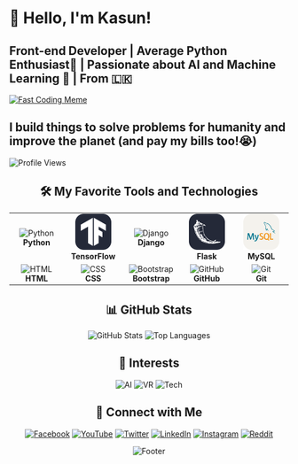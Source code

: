 <h1>👋 Hello, I'm Kasun!</h1>
<h2>Front-end Developer | Average Python Enthusiast🐍 | Passionate about AI and Machine Learning 🤖 | From 🇱🇰</h2>

<p>
  <a href="https://media.giphy.com/media/v1.Y2lkPTc5MGI3NjExZzN1YjE3dWtiajJjeXUxcHQ0MzA0amlqbXJwbW4xNHkzZzN2YXVtZCZlcD12MV9naWZzX3NlYXJjaCZjdD1n">
    <img src="https://media.giphy.com/media/v1.Y2lkPTc5MGI3NjExZzN1YjE3dWtiajJjeXUxcHQ0MzA0amlqbXJwbW4xNHkzZzN2YXVtZCZlcD12MV9naWZzX3NlYXJjaCZjdD1n/jq0GAJC2R5aWP2gnCb/giphy.gif" alt="Fast Coding Meme" />
  </a>
</p>

<h2>I build things to solve problems for humanity and improve the planet (and pay my bills too!😭)</h2>

![Profile Views](https://komarev.com/ghpvc/?username=KasunGimantha&label=Profile%20views&color=0e75b6&style=flat)

</div>

<div align="center">
  <h2>🛠️ My Favorite Tools and Technologies</h2>
  <table>
    <tr>
      <td align="center" width="96">
        <img src="https://upload.wikimedia.org/wikipedia/commons/c/c3/Python-logo-notext.svg" alt="Python" width="65" height="65" />
        <br><strong>Python</strong>
      </td>
      <td align="center" width="96">
        <img src="https://raw.githubusercontent.com/tandpfun/skill-icons/9dd71f055e165ec4115bfdac9efc678ef42129f2/icons/TensorFlow-Dark.svg" alt="TensorFlow" width="65" height="65" />
        <br><strong>TensorFlow</strong>
      </td>
      <td align="center" width="96">
        <img src="https://www.djangoproject.com/m/img/logos/django-logo-negative.svg" alt="Django" width="65" height="65" />
        <br><strong>Django</strong>
      </td>
      <td align="center" width="96">
        <img src="https://raw.githubusercontent.com/tandpfun/skill-icons/a50fa57465e82a1147fa512fb3d64cc5902df578/icons/Flask-Dark.svg" alt="Flask" width="65" height="65" />
        <br><strong>Flask</strong>
      </td>
      <td align="center" width="96">
        <img src="https://raw.githubusercontent.com/tandpfun/skill-icons/9dd71f055e165ec4115bfdac9efc678ef42129f2/icons/MySQL-Light.svg" alt="MySQL" width="65" height="65" />
        <br><strong>MySQL</strong>
      </td>
    </tr>
    <tr>
      <td align="center" width="96">
        <img src="https://techstack-generator.vercel.app/react-icon.svg" alt="HTML" width="65" height="65" />
        <br><strong>HTML</strong>
      </td>
      <td align="center" width="96">
        <img src="https://skillicons.dev/icons?i=css" width="48" height="48" alt="CSS" />
        <br><strong>CSS</strong>
      </td>
      <td align="center" width="96">
        <img src="https://skillicons.dev/icons?i=bootstrap" width="48" height="48" alt="Bootstrap" />
        <br><strong>Bootstrap</strong>
      </td>
      <td align="center" width="96">
        <img src="https://techstack-generator.vercel.app/github-icon.svg" alt="GitHub" width="65" height="65" />
        <br><strong>GitHub</strong>
      </td>
      <td align="center" width="96">
        <img src="https://user-images.githubusercontent.com/25181517/192108372-f71d70ac-7ae6-4c0d-8395-51d8870c2ef0.png" width="48" height="48" alt="Git" />
        <br><strong>Git</strong>
      </td>
    </tr>
  </table>
</div>

<div align="center">
  <h2>📊 GitHub Stats</h2>
  <img src="https://github-readme-stats.vercel.app/api?username=KasunGimantha&count_private=true&show_icons=true&theme=radical" alt="GitHub Stats" />
  <img src="https://github-readme-stats.vercel.app/api/top-langs/?username=KasunGimantha&show_icons=true&theme=radical" alt="Top Languages" />
</div>

<div align="center">
  <h2>🌟 Interests</h2>
  <span>
    <img src="https://www.pngmart.com/files/21/AI-PNG-HD.png" style="width:130px;height:80px;" alt="AI">
    <img src="https://upload.wikimedia.org/wikipedia/commons/thumb/7/77/VR_Logo_Virtual_Reality_Logo.svg/512px-VR_Logo_Virtual_Reality_Logo.svg.png" style="width:80px;height:80px;" alt="VR">
    <img src="https://cdn-icons-png.flaticon.com/512/2532/2532643.png" style="width:80px;height:80px;" alt="Tech">
  </span>
</div>

<div align="center">
  <h2>🔗 Connect with Me</h2>
  <div class="social-icons">
      <a href="https://www.facebook.com/profile.php?id=100012893073389"><img src="https://upload.wikimedia.org/wikipedia/commons/5/51/Facebook_f_logo_%282019%29.svg" alt="Facebook"></a>
      <a href="https://www.youtube.com/channel/UCwGxZn0DCUNqQ7w4x9g4YJQ"><img src="https://upload.wikimedia.org/wikipedia/commons/4/42/YouTube_icon_%282013-2017%29.png" alt="YouTube"></a>
      <a href="https://twitter.com/KasunGimantha"><img src="https://upload.wikimedia.org/wikipedia/commons/thumb/c/ce/X_logo_2023.svg/105px-X_logo_2023.svg.png" alt="Twitter"></a>
      <a href="https://www.linkedin.com/in/kasun-gimantha-507344226"><img src="https://upload.wikimedia.org/wikipedia/commons/0/01/LinkedIn_Logo.svg" style="width: 105px;" alt="LinkedIn"></a>
      <a href="https://www.instagram.com/kasun_gimantha"><img src="https://upload.wikimedia.org/wikipedia/commons/a/a5/Instagram_icon.png" alt="Instagram"></a>
      <a href="https://www.reddit.com/user/KaZuN_G"><img src ="https://upload.wikimedia.org/wikipedia/en/thumb/b/bd/Reddit_Logo_Icon.svg/800px-Reddit_Logo_Icon.svg.png" alt="Reddit"></a>
  </div>
</div>

<p align="center">
  <img src="https://capsule-render.vercel.app/api?type=waving&color=gradient&height=100&section=footer" alt="Footer" />
</p>

